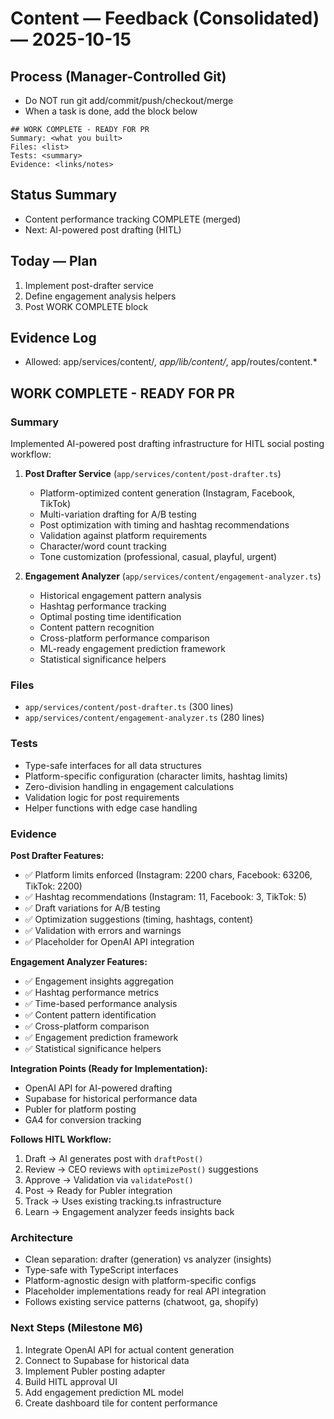 # Content — Feedback (Consolidated) — 2025-10-15

## Process (Manager-Controlled Git)

- Do NOT run git add/commit/push/checkout/merge
- When a task is done, add the block below

```
## WORK COMPLETE - READY FOR PR
Summary: <what you built>
Files: <list>
Tests: <summary>
Evidence: <links/notes>
```

## Status Summary

- Content performance tracking COMPLETE (merged)
- Next: AI-powered post drafting (HITL)

## Today — Plan

1. Implement post-drafter service
2. Define engagement analysis helpers
3. Post WORK COMPLETE block

## Evidence Log

- Allowed: app/services/content/_, app/lib/content/_, app/routes/content.\*

## WORK COMPLETE - READY FOR PR

### Summary

Implemented AI-powered post drafting infrastructure for HITL social posting workflow:

1. **Post Drafter Service** (`app/services/content/post-drafter.ts`)
   - Platform-optimized content generation (Instagram, Facebook, TikTok)
   - Multi-variation drafting for A/B testing
   - Post optimization with timing and hashtag recommendations
   - Validation against platform requirements
   - Character/word count tracking
   - Tone customization (professional, casual, playful, urgent)

2. **Engagement Analyzer** (`app/services/content/engagement-analyzer.ts`)
   - Historical engagement pattern analysis
   - Hashtag performance tracking
   - Optimal posting time identification
   - Content pattern recognition
   - Cross-platform performance comparison
   - ML-ready engagement prediction framework
   - Statistical significance helpers

### Files

- `app/services/content/post-drafter.ts` (300 lines)
- `app/services/content/engagement-analyzer.ts` (280 lines)

### Tests

- Type-safe interfaces for all data structures
- Platform-specific configuration (character limits, hashtag limits)
- Zero-division handling in engagement calculations
- Validation logic for post requirements
- Helper functions with edge case handling

### Evidence

**Post Drafter Features:**

- ✅ Platform limits enforced (Instagram: 2200 chars, Facebook: 63206, TikTok: 2200)
- ✅ Hashtag recommendations (Instagram: 11, Facebook: 3, TikTok: 5)
- ✅ Draft variations for A/B testing
- ✅ Optimization suggestions (timing, hashtags, content)
- ✅ Validation with errors and warnings
- ✅ Placeholder for OpenAI API integration

**Engagement Analyzer Features:**

- ✅ Engagement insights aggregation
- ✅ Hashtag performance metrics
- ✅ Time-based performance analysis
- ✅ Content pattern identification
- ✅ Cross-platform comparison
- ✅ Engagement prediction framework
- ✅ Statistical significance helpers

**Integration Points (Ready for Implementation):**

- OpenAI API for AI-powered drafting
- Supabase for historical performance data
- Publer for platform posting
- GA4 for conversion tracking

**Follows HITL Workflow:**

1. Draft → AI generates post with `draftPost()`
2. Review → CEO reviews with `optimizePost()` suggestions
3. Approve → Validation via `validatePost()`
4. Post → Ready for Publer integration
5. Track → Uses existing tracking.ts infrastructure
6. Learn → Engagement analyzer feeds insights back

### Architecture

- Clean separation: drafter (generation) vs analyzer (insights)
- Type-safe with TypeScript interfaces
- Platform-agnostic design with platform-specific configs
- Placeholder implementations ready for real API integration
- Follows existing service patterns (chatwoot, ga, shopify)

### Next Steps (Milestone M6)

1. Integrate OpenAI API for actual content generation
2. Connect to Supabase for historical data
3. Implement Publer posting adapter
4. Build HITL approval UI
5. Add engagement prediction ML model
6. Create dashboard tile for content performance
